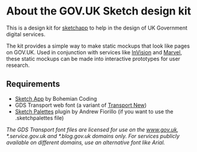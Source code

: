 # About the GOV.UK Sketch design kit
This is a design kit for [sketchapp](https://sketchapp.com/) to help in the design of UK Government digital services.

The kit provides a simple way to make static mockups that look like pages on GOV.UK. Used in conjunction with services like [InVision](https://www.invisionapp.com/) and [Marvel](https://marvelapp.com/), these static mockups can be made into interactive prototypes for user research.

## Requirements
- [Sketch App](https://sketchapp.com/) by Bohemian Coding
- GDS Transport web font (a variant of [Transport New](https://www.myfonts.com/fonts/k-type/transport-new/))
- [Sketch Palettes](https://github.com/andrewfiorillo/sketch-palettes) plugin by Andrew Fiorillo (if you want to use the .sketchpalettes file)

_The GDS Transport font files are licensed for use on the www.gov.uk, *.service.gov.uk and *.blog.gov.uk domains only. For services publicly available on different domains, use an alternative font like Arial._
